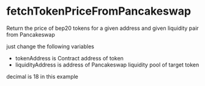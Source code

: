 # fetchTokenPriceFromPancakeswap
Return the price of bep20 tokens for a given address and given liquidity pair from Pancakeswap

just change the following variables
- tokenAddress is Contract address of token
- liquidityAddress is address of Pancakeswap liquidity pool of target token

decimal is 18 in this example


